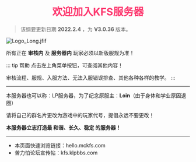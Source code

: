 # <div align="center"><font color=#FD366D>欢迎加入KFS服务器</font></div>
>该纲要更新日期 **2022.2.4** ，为 **V3.0.36** 版本。

![Logo_Long.jfif](/img/Logo_Long.jfif)

所有正在 **审核内** 及 **服务器内** 玩家必须以新版服规为准！

::: tip 帮助
点击左上角菜单按钮，可查阅其他内容！

审核流程、服规、入服方法、无法入服错误排查、其他各种各样的教学。
:::
- - -

本服务器也可以称：LP服务器，为了纪念原服主：**Loin**（由于身体和学业原因退圈）

请将自己的群名片更改为游戏中的玩家代号，提倡永远不要更改！

**本服务器立志打造最 和谐、长久、稳定 的服务器！**
- - -
* 本页面快速浏览链接：hello.mckfs.com
* 苦力怕论坛宣传帖：kfs.klpbbs.com